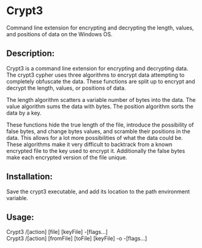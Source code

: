 # Crypt3
Command line extension for encrypting and decrypting the length, values, and positions of data on the Windows OS.

## Description:
Crypt3 is a command line extension for encrypting and decrypting data. The crypt3 cypher uses three algorithms to encrypt data attempting to completely obfuscate the data. These functions are split up to encrypt and decrypt the length, values, or positions of data.

The length algorithm scatters a variable number of bytes into the data. The value algorithm sums the data with bytes. The position algorithm sorts the data by a key.

These functions hide the true length of the file, introduce the possibility of false bytes, and change bytes values, and scramble their positions in the data. This allows for a lot more possibilities of what the data could be. These algorithms make it very difficult to backtrack from a known encrypted file to the key used to encrypt it. Additionally the false bytes make each encrypted version of the file unique.

## Installation:
Save the crypt3 executable, and add its location to the path environment variable.

## Usage:
Crypt3 /[action] [file] [keyFile] -[flags...]  
Crypt3 /[action] [fromFile] [toFile] [keyFile] -o -[flags...]
